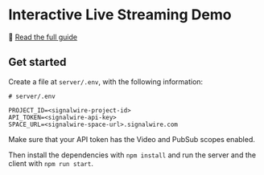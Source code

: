 # Interactive Live Streaming Demo

📖 [Read the full guide](https://developer.signalwire.com/guides/video/interactive-live-streaming)

## Get started

Create a file at `server/.env`, with the following information:

```
# server/.env

PROJECT_ID=<signalwire-project-id>
API_TOKEN=<signalwire-api-key>
SPACE_URL=<signalwire-space-url>.signalwire.com
```

Make sure that your API token has the Video and PubSub scopes enabled.

Then install the dependencies with `npm install` and run the server and the client with `npm run start`.
